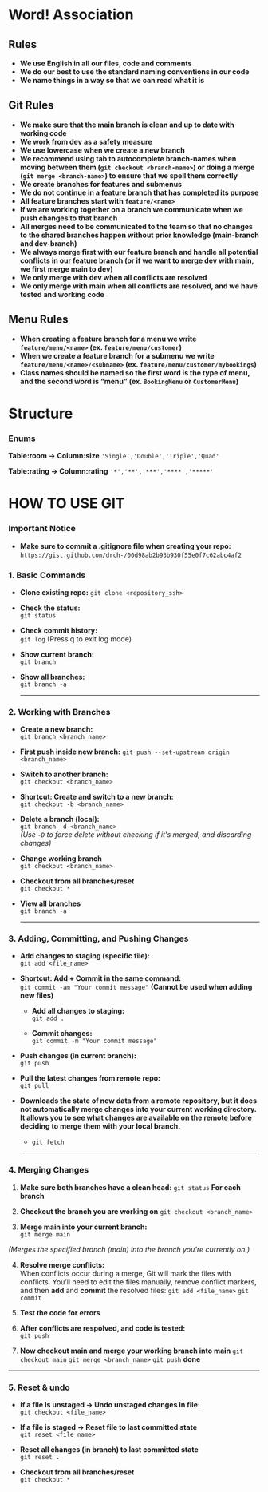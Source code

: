 # Word! Association

## Rules
- **We use English in all our files, code and comments**
- **We do our best to use the standard naming conventions in our code**
- **We name things in a way so that we can read what it is**

## Git Rules
- **We make sure that the main branch is clean and up to date with working code**
- **We work from dev as a safety measure**
- **We use lowercase when we create a new branch**
- **We recommend using tab to autocomplete branch-names when moving between them (`git checkout <branch-name>`) or doing a merge (`git merge <branch-name>`) to ensure that we spell them correctly**
- **We create branches for features and submenus**
- **We do not continue in a feature branch that has completed its purpose**
- **All feature branches start with `feature/<name>`**
- **If we are working together on a branch we communicate when we push changes to that branch**
- **All merges need to be communicated to the team so that no changes to the shared branches happen without prior knowledge (main-branch and dev-branch)**
- **We always merge first with our feature branch and handle all potential conflicts in our feature branch (or if we want to merge dev with main, we first merge main to dev)**
- **We only merge with dev when all conflicts are resolved**
- **We only merge with main when all conflicts are resolved, and we have tested and working code**

## Menu Rules
- **When creating a feature branch for a menu we write `feature/menu/<name>` (ex. `feature/menu/customer`)**
- **When we create a feature branch for a submenu we write `feature/menu/<name>/<subname>` (ex. `feature/menu/customer/mybookings`)**
- **Class names should be named so the first word is the type of menu, and the second word is “menu” (ex. `BookingMenu` or `CustomerMenu`)**


# Structure
### Enums
**Table:room -> Column:size**
`'Single','Double','Triple','Quad'`

**Table:rating -> Column:rating**
`'*','**','***','****','*****'`


# HOW TO USE GIT

### Important Notice
- **Make sure to commit a .gitignore file when creating your repo:**  
  `https://gist.github.com/drch-/00d98ab2b93b930f55e0f7c62abc4af2`

### 1. Basic Commands
- **Clone existing repo:**
  `git clone <repository_ssh>`

- **Check the status:**  
  `git status`

- **Check commit history:**  
  `git log` (Press q to exit log mode)

- **Show current branch:**  
  `git branch`

- **Show all branches:**  
  `git branch -a`

  ---

### 2. Working with Branches
- **Create a new branch:**  
  `git branch <branch_name>`

- **First push inside new branch:**
  `git push --set-upstream origin <branch_name>`

- **Switch to another branch:**  
  `git checkout <branch_name>`

- **Shortcut: Create and switch to a new branch:**  
  `git checkout -b <branch_name>`

- **Delete a branch (local):**  
  `git branch -d <branch_name>`  
  *(Use `-D` to force delete without checking if it's merged, and discarding changes)*

- **Change working branch**  
  `git checkout <branch_name>`

- **Checkout from all branches/reset**  
  `git checkout *`

- **View all branches**  
  `git branch -a`

  ---

### 3. Adding, Committing, and Pushing Changes
- **Add changes to staging (specific file):**  
  `git add <file_name>`

- **Shortcut: Add + Commit in the same command:**  
  `git commit -am "Your commit message"`
  **(Cannot be used when adding new files)**

    - **Add all changes to staging:**  
      `git add .`

    - **Commit changes:**  
      `git commit -m "Your commit message"`

- **Push changes (in current branch):**  
  `git push`

- **Pull the latest changes from remote repo:**  
  `git pull`

- **Downloads the state of new data from a remote repository, but it **does not automatically merge** changes into your current working directory. It allows you to see what changes are available on the remote before deciding to merge them with your local branch.**
    - `git fetch`

  ---

### 4. Merging Changes

1. **Make sure both branches have a clean head:**
   `git status`
   **For each branch**

2. **Checkout the branch you are working on**
   `git checkout <branch_name>`

3. **Merge main into your current branch:**  
   `git merge main`

*(Merges the specified branch (main) into the branch you're currently on.)*

4. **Resolve merge conflicts:**  
   When conflicts occur during a merge, Git will mark the files with conflicts. You’ll need to edit the files manually, remove conflict markers, and then **add** and **commit** the resolved files:
   `git add <file_name>`
   `git commit`

5. **Test the code for errors**

6. **After conflicts are respolved, and code is tested:**  
   `git push`

7. **Now checkout main and merge your working branch into main**
   `git checkout main`
   `git merge <branch_name>`
   `git push`
   **done**

  ---

### 5. Reset & undo
- **If a file is unstaged -> Undo unstaged changes in file:**  
  `git checkout <file_name>`

- **If a file is staged -> Reset file to last committed state**  
  `git reset <file_name>`

- **Reset all changes (in branch) to last committed state**  
  `git reset .`

- **Checkout from all branches/reset**  
  `git checkout *`
  

